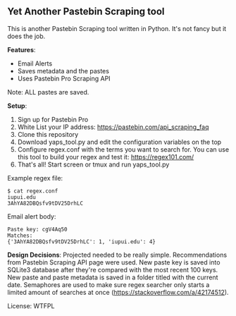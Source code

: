 Yet Another Pastebin Scraping tool
--------------------------------------

This is another Pastebin Scraping tool written in Python. It's not fancy but it does the job.

**Features**:
 - Email Alerts
 - Saves metadata and the pastes
 - Uses Pastebin Pro Scraping API

Note: ALL pastes are saved.

**Setup**:
 1. Sign up for Pastebin Pro
 2. White List your IP address: https://pastebin.com/api_scraping_faq
 3. Clone this repository
 4. Download yaps_tool.py and edit the configuration variables on the top
 5. Configure regex.conf with the terms you want to search for. You can use this tool to build your regex and test it: https://regex101.com/
 6. That's all! Start screen or tmux and run yaps_tool.py

Example regex file:

    $ cat regex.conf
    iupui.edu
    3AhYA82DBQsfv9tDV25DrhLC

Email alert body:

    Paste key: cgV4Aq50
    Matches:
    {'3AhYA82DBQsfv9tDV25DrhLC': 1, 'iupui.edu': 4}

**Design Decisions**:
Projected needed to be really simple. Recommendations from Pastebin Scraping API page were used. New paste key is saved into SQLite3 database after they're compared with the most recent 100 keys. New paste and paste metadata is saved in a folder titled with the current date. Semaphores are used to make sure regex searcher only starts a limited amount of searches at once (https://stackoverflow.com/a/42174512).

License: WTFPL
